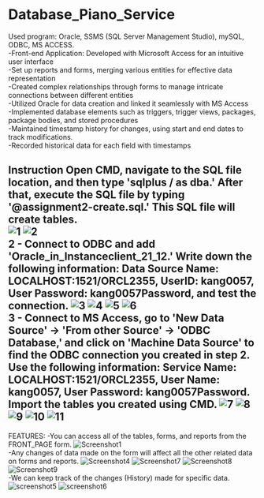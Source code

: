 # Database_Piano_Service

Used program: Oracle, SSMS (SQL Server Management Studio), mySQL, ODBC, MS ACCESS.
<br>
-Front-end Application: Developed with Microsoft Access for an intuitive user interface
<br>
-Set up reports and forms, merging various entities for effective data representation
<br>
-Created complex relationships through forms to manage intricate connections between different 
entities
<br>
-Utilized Oracle for data creation and linked it seamlessly with MS Access
<br>
-Implemented database elements such as triggers, trigger views, packages, package bodies, 
and stored procedures
<br>
-Maintained timestamp history for changes, using start and end dates to track modifications.
<br>
-Recorded historical data for each field with timestamps

Instruction
Open CMD, navigate to the SQL file location, and then type 'sqlplus / as dba.' After that, execute the SQL file by typing '@assignment2-create.sql.' This SQL file will create tables. <br>
![1](https://github.com/hanskkangg/Database_Piano_Service/assets/156132740/7fcdfe2a-0118-4849-8467-cf31b94a9620)
![2](https://github.com/hanskkangg/Database_Piano_Service/assets/156132740/8ad68542-d049-49bb-bb78-83a3f5c7e6c0)
<br>
2 - Connect to ODBC and add 'Oracle_in_Instanceclient_21_12.' Write down the following information: Data Source Name: LOCALHOST:1521/ORCL2355, UserID: kang0057, User Password: kang0057Password, and test the connection.
![3](https://github.com/hanskkangg/Database_Piano_Service/assets/156132740/02a0a556-ac44-4374-a8ea-ea70343339b8)
![4](https://github.com/hanskkangg/Database_Piano_Service/assets/156132740/ffb1d926-a4ab-42c0-9da5-63790a1df327)
![5](https://github.com/hanskkangg/Database_Piano_Service/assets/156132740/0e6f665a-2a44-42f9-84dc-35d007a52b7f)
![6](https://github.com/hanskkangg/Database_Piano_Service/assets/156132740/839cc51e-126c-4c48-9656-024881aa5906)
<br>
3 - Connect to MS Access, go to 'New Data Source' -> 'From other Source' -> 'ODBC Database,' and click on 'Machine Data Source' to find the ODBC connection you created in step 2. Use the following information: Service Name: LOCALHOST:1521/ORCL2355, User Name: kang0057, User Password: kang0057Password. Import the tables you created using CMD.
![7](https://github.com/hanskkangg/Database_Piano_Service/assets/156132740/06bb7702-5442-40b5-9637-5e470ccec2ea)
![8](https://github.com/hanskkangg/Database_Piano_Service/assets/156132740/e4ccd209-bdef-4992-b773-667747d01429)
![9](https://github.com/hanskkangg/Database_Piano_Service/assets/156132740/784a40ec-9695-403c-8332-2b7b3237c329)
![10](https://github.com/hanskkangg/Database_Piano_Service/assets/156132740/351fafb7-ea16-482e-909a-c9beb62b40ad)
![11](https://github.com/hanskkangg/Database_Piano_Service/assets/156132740/24de456c-e5df-444d-b92e-5bc760e4e327)
<br>
-----------------------------------------------------------------------------------------------------------------------

FEATURES:
-You can access all of the tables, forms, and reports from the FRONT_PAGE form.
![Screenshot1](https://github.com/hanskkangg/Database_Piano_Service/assets/156132740/d59101ef-6ee8-4821-b0f5-88388c2c6c3c)
<br>
-Any changes of data made on the form will affect all the other related data on forms and reports.
![Screenshot4](https://github.com/hanskkangg/Database_Piano_Service/assets/156132740/3d433bbf-52a0-4137-97cf-41e580e54c8d)
![Screenshot7](https://github.com/hanskkangg/Database_Piano_Service/assets/156132740/83f4f5be-c5b4-40f6-8bc8-e19ec3b8157e)
![Screenshot8](https://github.com/hanskkangg/Database_Piano_Service/assets/156132740/15a8c297-d592-41cf-b656-af6a781f839c)
![Screenshot9](https://github.com/hanskkangg/Database_Piano_Service/assets/156132740/71a19e28-d81c-4da6-9d85-5bc528b71f34)
<br>
-We can keep track of the changes (History) made for specific data.
![screenshot5](https://github.com/hanskkangg/Database_Piano_Service/assets/156132740/1233cf63-5408-433d-8a03-bac81bb3b5ed)
![screenshot6](https://github.com/hanskkangg/Database_Piano_Service/assets/156132740/1619ee21-be34-419e-8682-b134f0a8e264)

